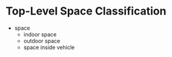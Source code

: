# Top-Level Space Classification

* space
    * indoor space
    * outdoor space
    * space inside vehicle